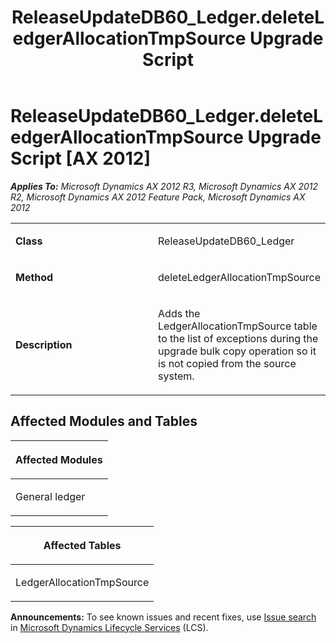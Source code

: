 ﻿---
title: ReleaseUpdateDB60_Ledger.deleteLedgerAllocationTmpSource Upgrade Script
TOCTitle: ReleaseUpdateDB60_Ledger.deleteLedgerAllocationTmpSource Upgrade Script
ms:assetid: f229c415-088d-504a-05c5-ed28fbf0ebc1
ms:mtpsurl: https://msdn.microsoft.com/en-us/library/JJ737447(v=AX.60)
ms:contentKeyID: 49712141
ms.date: 05/18/2015
mtps_version: v=AX.60
---

# ReleaseUpdateDB60\_Ledger.deleteLedgerAllocationTmpSource Upgrade Script [AX 2012]


_**Applies To:** Microsoft Dynamics AX 2012 R3, Microsoft Dynamics AX 2012 R2, Microsoft Dynamics AX 2012 Feature Pack, Microsoft Dynamics AX 2012_

<table>
<colgroup>
<col style="width: 50%" />
<col style="width: 50%" />
</colgroup>
<tbody>
<tr class="odd">
<td><p><strong>Class</strong></p></td>
<td><p>ReleaseUpdateDB60_Ledger</p></td>
</tr>
<tr class="even">
<td><p><strong>Method</strong></p></td>
<td><p>deleteLedgerAllocationTmpSource</p></td>
</tr>
<tr class="odd">
<td><p><strong>Description</strong></p></td>
<td><p>Adds the LedgerAllocationTmpSource table to the list of exceptions during the upgrade bulk copy operation so it is not copied from the source system.</p></td>
</tr>
</tbody>
</table>


## Affected Modules and Tables

<table>
<colgroup>
<col style="width: 100%" />
</colgroup>
<thead>
<tr class="header">
<th><p>Affected Modules</p></th>
</tr>
</thead>
<tbody>
<tr class="odd">
<td><p>General ledger</p></td>
</tr>
</tbody>
</table>


<table>
<colgroup>
<col style="width: 100%" />
</colgroup>
<thead>
<tr class="header">
<th><p>Affected Tables</p></th>
</tr>
</thead>
<tbody>
<tr class="odd">
<td><p>LedgerAllocationTmpSource</p></td>
</tr>
</tbody>
</table>

  
**Announcements:** To see known issues and recent fixes, use [Issue search](http://go.microsoft.com/fwlink/?linkid=389258) in [Microsoft Dynamics Lifecycle Services](http://go.microsoft.com/fwlink/?linkid=306505) (LCS).

